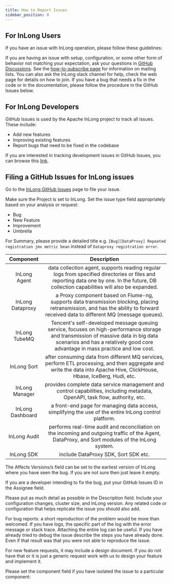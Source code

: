 ```yaml
---
title: How to Report Issues
sidebar_position: 8
---
```


## For InLong Users
If you have an issue with InLong operation, please follow these guidelines:

If you are having an issue with setup, configuration, or some other form of behavior not matching your expectation, ask your questions in [GitHub Discussions](https://github.com/apache/inlong/discussions). 
See the [how-to-subscribe page](https://inlong.apache.org/community/how-to-subscribe) for information on mailing lists. You can also ask the InLong slack channel for help, check the web page for details on how to join. 
If you have a bug that needs a fix in the code or in the documentation, please follow the procedure in the GitHub Issues below.

## For InLong Developers
GitHub Issues is used by the Apache InLong project to track all issues. These include:

- Add new features
- Improving existing features
- Report bugs that need to be fixed in the codebase

If you are interested in tracking development issues in GitHub Issues, you can browse this [link](https://github.com/apache/inlong/issues).

## Filing a GitHub Issues for InLong issues
Go to the [InLong GitHub Issues](https://github.com/apache/inlong/issues) page to file your issue.

Make sure the Project is set to InLong. Set the issue type field appropriately based on your analysis or request:

- Bug
- New Feature
- Improvement
- Umbrella

For Summary, please provide a detailed title e.g. `[Bug][DataProxy] Repeated registration jmx metric bean` instead of `Dataproxy registration error`.

|    Component     |                                                                                                      Description                                                                                                      |
|:----------------:|:---------------------------------------------------------------------------------------------------------------------------------------------------------------------------------------------------------------------:|
|   InLong Agent   |              data collection agent, supports reading regular logs from specified directories or files and reporting data one by one.  In the future,  DB collection capabilities will also be expanded.               |
| InLong Dataproxy |                  a Proxy component based on Flume-ng,  supports data transmission blocking,  placing retransmission, and has the ability to forward received data to different MQ (message queues).                   |
|  InLong TubeMQ   | Tencent's self-developed message queuing service,  focuses on high-performance storage and transmission of massive data in big data scenarios and has a relatively good core advantage in mass practice and low cost. |
|   InLong Sort    |                        after consuming data from different MQ services,  perform ETL processing,  and then aggregate and write the data into Apache Hive, ClickHouse,  Hbase,  IceBerg,  Hudi,  etc.                  |
|  InLong Manager  |                                           provides complete data service management and control capabilities,  including metadata,  OpenAPI,  task flow,  authority,  etc.                                            |
| InLong Dashboard |                                                        a front-end page for managing data access,  simplifying the use of the entire InLong control platform.                                                         |
|   InLong Audit   |                                   performs real-time audit and reconciliation on the incoming and outgoing traffic of the Agent, DataProxy, and Sort modules of the InLong system.                                    |
|    InLong SDK    |                                                                                         include DataProxy SDK, Sort SDK etc.                                                                                          |

The Affects Versions/s field can be set to the earliest version of InLong where you have seen the bug. If you are not sure then just leave it empty.

If you are a developer intending to fix the bug, put your GitHub Issues ID in the Assignee field. 

Please put as much detail as possible in the Description field. Include your configuration changes, cluster size, and InLong version. Any related code or configuration that helps replicate the issue you should also add.

For bug reports: a short reproduction of the problem would be more than welcomed. If you have logs, the specific part of the log with the error message or stack trace. Attaching the entire log can be useful. If you have already tried to debug the issue describe the steps you have already done. Even if that result was that you were not able to reproduce the issue.

For new feature requests, it may include a design document. If you do not have that or it is just a generic request work with us to design your feature and implement it.

Please set the component field if you have isolated the issue to a particular component: